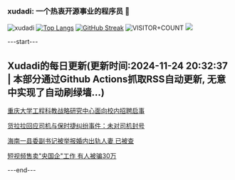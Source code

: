 ### xudadi: 一个热衷开源事业的程序员 👋

![xudadi](https://github-readme-stats-git-masterorgs-github-readme-stats-team.vercel.app/api?username=xudadi)
[![Top Langs](https://github-readme-stats.vercel.app/api/top-langs/?username=xudadi)](https://github.com/anuraghazra/github-readme-stats)
[![GitHub Streak](https://streak-stats.demolab.com?user=xudadi&locale=zh_Hans)](https://git.io/streak-stats)
![VISITOR+COUNT](https://komarev.com/ghpvc/?username=xudadi&label=VISITOR+COUNT)
![](https://raw.githubusercontent.com/xudadi/xudadi/main/assets/github-contribution-grid-snake.svg)


---start---

## Xudadi的每日更新(更新时间:2024-11-24 20:32:37 | 本部分通过Github Actions抓取RSS自动更新, 无意中实现了自动刷绿墙...)

[重庆大学工程科教战略研究中心面向校内招聘启事](https://www.gongkaoleida.com/article/2204866)

[货拉拉回应司机与保时捷纠纷事件：未对司机封号](https://m.163.com/news/article/JHOKJC60053469LG.html)

[海南一县委副书记被举报婚内出轨人妻 已被查](https://m.163.com/news/article/JHOJBJF00001899O.html)

[短视频售卖"央国企"工作 有人被骗30万](https://m.163.com/news/article/JHMUI6LK0512B07B.html)

---end---
